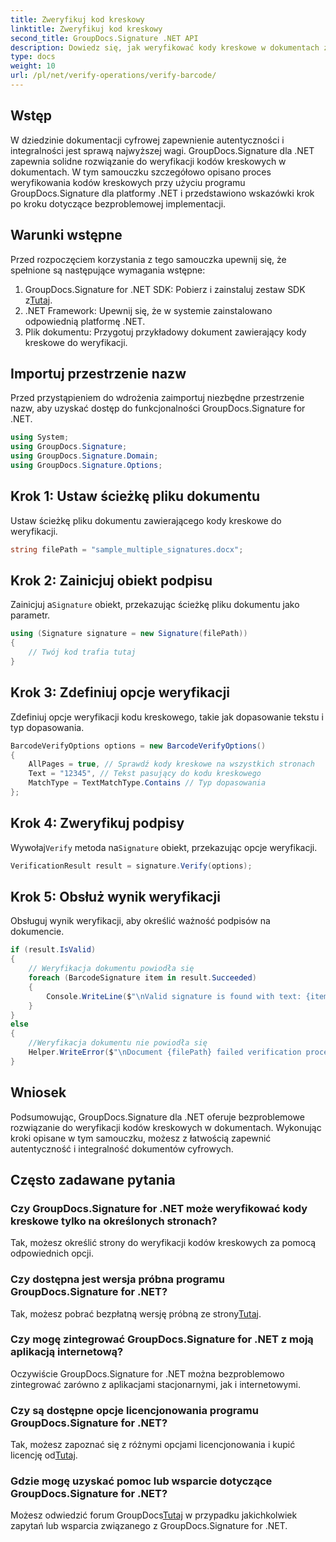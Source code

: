 ```yaml
---
title: Zweryfikuj kod kreskowy
linktitle: Zweryfikuj kod kreskowy
second_title: GroupDocs.Signature .NET API
description: Dowiedz się, jak weryfikować kody kreskowe w dokumentach za pomocą GroupDocs.Signature dla .NET. Postępuj zgodnie z naszym samouczkiem krok po kroku, aby zapewnić bezproblemową implementację.
type: docs
weight: 10
url: /pl/net/verify-operations/verify-barcode/
---
```

## Wstęp
W dziedzinie dokumentacji cyfrowej zapewnienie autentyczności i integralności jest sprawą najwyższej wagi. GroupDocs.Signature dla .NET zapewnia solidne rozwiązanie do weryfikacji kodów kreskowych w dokumentach. W tym samouczku szczegółowo opisano proces weryfikowania kodów kreskowych przy użyciu programu GroupDocs.Signature dla platformy .NET i przedstawiono wskazówki krok po kroku dotyczące bezproblemowej implementacji.
## Warunki wstępne
Przed rozpoczęciem korzystania z tego samouczka upewnij się, że spełnione są następujące wymagania wstępne:
1.  GroupDocs.Signature for .NET SDK: Pobierz i zainstaluj zestaw SDK z[Tutaj](https://releases.groupdocs.com/signature/net/).
2. .NET Framework: Upewnij się, że w systemie zainstalowano odpowiednią platformę .NET.
3. Plik dokumentu: Przygotuj przykładowy dokument zawierający kody kreskowe do weryfikacji.

## Importuj przestrzenie nazw
Przed przystąpieniem do wdrożenia zaimportuj niezbędne przestrzenie nazw, aby uzyskać dostęp do funkcjonalności GroupDocs.Signature for .NET.
```csharp
using System;
using GroupDocs.Signature;
using GroupDocs.Signature.Domain;
using GroupDocs.Signature.Options;
```
## Krok 1: Ustaw ścieżkę pliku dokumentu
Ustaw ścieżkę pliku dokumentu zawierającego kody kreskowe do weryfikacji.
```csharp
string filePath = "sample_multiple_signatures.docx";
```
## Krok 2: Zainicjuj obiekt podpisu
 Zainicjuj a`Signature` obiekt, przekazując ścieżkę pliku dokumentu jako parametr.
```csharp
using (Signature signature = new Signature(filePath))
{
    // Twój kod trafia tutaj
}
```
## Krok 3: Zdefiniuj opcje weryfikacji
Zdefiniuj opcje weryfikacji kodu kreskowego, takie jak dopasowanie tekstu i typ dopasowania.
```csharp
BarcodeVerifyOptions options = new BarcodeVerifyOptions()
{
    AllPages = true, // Sprawdź kody kreskowe na wszystkich stronach
    Text = "12345", // Tekst pasujący do kodu kreskowego
    MatchType = TextMatchType.Contains // Typ dopasowania
};
```
## Krok 4: Zweryfikuj podpisy
 Wywołaj`Verify` metoda na`Signature` obiekt, przekazując opcje weryfikacji.
```csharp
VerificationResult result = signature.Verify(options);
```
## Krok 5: Obsłuż wynik weryfikacji
Obsługuj wynik weryfikacji, aby określić ważność podpisów na dokumencie.
```csharp
if (result.IsValid)
{
    // Weryfikacja dokumentu powiodła się
    foreach (BarcodeSignature item in result.Succeeded)
    {
        Console.WriteLine($"\nValid signature is found with text: {item.Text} and type: {item.EncodeType.TypeName}.");
    }
}
else
{
    //Weryfikacja dokumentu nie powiodła się
    Helper.WriteError($"\nDocument {filePath} failed verification process.");
}
```

## Wniosek
Podsumowując, GroupDocs.Signature dla .NET oferuje bezproblemowe rozwiązanie do weryfikacji kodów kreskowych w dokumentach. Wykonując kroki opisane w tym samouczku, możesz z łatwością zapewnić autentyczność i integralność dokumentów cyfrowych.
## Często zadawane pytania
### Czy GroupDocs.Signature for .NET może weryfikować kody kreskowe tylko na określonych stronach?
Tak, możesz określić strony do weryfikacji kodów kreskowych za pomocą odpowiednich opcji.
### Czy dostępna jest wersja próbna programu GroupDocs.Signature for .NET?
 Tak, możesz pobrać bezpłatną wersję próbną ze strony[Tutaj](https://releases.groupdocs.com/).
### Czy mogę zintegrować GroupDocs.Signature for .NET z moją aplikacją internetową?
Oczywiście GroupDocs.Signature for .NET można bezproblemowo zintegrować zarówno z aplikacjami stacjonarnymi, jak i internetowymi.
### Czy są dostępne opcje licencjonowania programu GroupDocs.Signature for .NET?
 Tak, możesz zapoznać się z różnymi opcjami licencjonowania i kupić licencję od[Tutaj](https://purchase.groupdocs.com/buy).
### Gdzie mogę uzyskać pomoc lub wsparcie dotyczące GroupDocs.Signature for .NET?
 Możesz odwiedzić forum GroupDocs[Tutaj](https://forum.groupdocs.com/c/signature/13) w przypadku jakichkolwiek zapytań lub wsparcia związanego z GroupDocs.Signature for .NET.